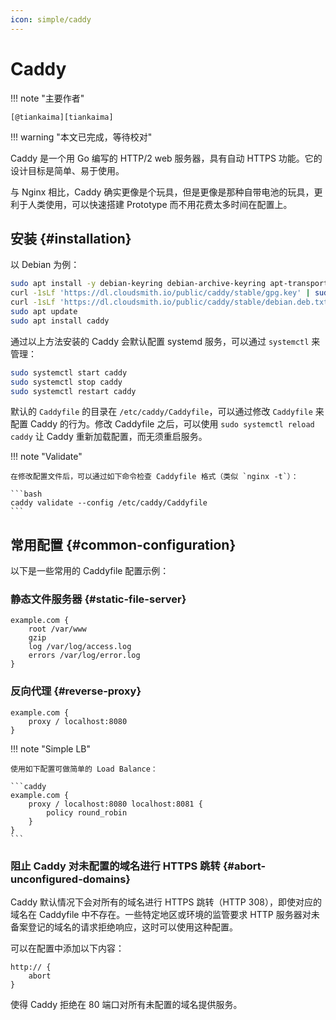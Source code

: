 ```yaml
---
icon: simple/caddy
---
```


# Caddy

!!! note "主要作者"

    [@tiankaima][tiankaima]

!!! warning "本文已完成，等待校对"

Caddy 是一个用 Go 编写的 HTTP/2 web 服务器，具有自动 HTTPS 功能。它的设计目标是简单、易于使用。

与 Nginx 相比，Caddy 确实更像是个玩具，但是更像是那种自带电池的玩具，更利于人类使用，可以快速搭建 Prototype 而不用花费太多时间在配置上。

## 安装 {#installation}

以 Debian 为例：

```bash
sudo apt install -y debian-keyring debian-archive-keyring apt-transport-https curl
curl -1sLf 'https://dl.cloudsmith.io/public/caddy/stable/gpg.key' | sudo gpg --dearmor -o /usr/share/keyrings/caddy-stable-archive-keyring.gpg
curl -1sLf 'https://dl.cloudsmith.io/public/caddy/stable/debian.deb.txt' | sudo tee /etc/apt/sources.list.d/caddy-stable.list
sudo apt update
sudo apt install caddy
```

通过以上方法安装的 Caddy 会默认配置 systemd 服务，可以通过 `systemctl` 来管理：

```bash
sudo systemctl start caddy
sudo systemctl stop caddy
sudo systemctl restart caddy
```

默认的 `Caddyfile` 的目录在 `/etc/caddy/Caddyfile`，可以通过修改 `Caddyfile` 来配置 Caddy 的行为。修改 Caddyfile 之后，可以使用 `sudo systemctl reload caddy` 让 Caddy 重新加载配置，而无须重启服务。

!!! note "Validate"

    在修改配置文件后，可以通过如下命令检查 Caddyfile 格式（类似 `nginx -t`）：

    ```bash
    caddy validate --config /etc/caddy/Caddyfile
    ```

## 常用配置 {#common-configuration}

以下是一些常用的 Caddyfile 配置示例：

### 静态文件服务器 {#static-file-server}

```caddy
example.com {
    root /var/www
    gzip
    log /var/log/access.log
    errors /var/log/error.log
}
```

### 反向代理 {#reverse-proxy}

```caddy
example.com {
    proxy / localhost:8080
}
```

!!! note "Simple LB"

    使用如下配置可做简单的 Load Balance：

    ```caddy
    example.com {
        proxy / localhost:8080 localhost:8081 {
            policy round_robin
        }
    }
    ```

### 阻止 Caddy 对未配置的域名进行 HTTPS 跳转 {#abort-unconfigured-domains}

Caddy 默认情况下会对所有的域名进行 HTTPS 跳转（HTTP 308），即使对应的域名在 Caddyfile 中不存在。一些特定地区或环境的监管要求 HTTP 服务器对未备案登记的域名的请求拒绝响应，这时可以使用这种配置。

可以在配置中添加以下内容：

```caddy
http:// {
    abort
}
```

使得 Caddy 拒绝在 80 端口对所有未配置的域名提供服务。
